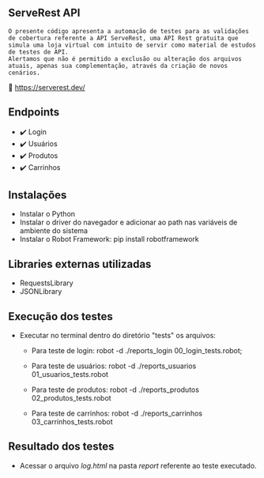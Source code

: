 ## ServeRest API
 
    O presente código apresenta a automação de testes para as validações de cobertura referente a API ServeRest, uma API Rest gratuita que simula uma loja virtual com intuito de servir como material de estudos de testes de API.
    Alertamos que não é permitido a exclusão ou alteração dos arquivos atuais, apenas sua complementação, através da criação de novos cenários.
 

:shopping_cart: https://serverest.dev/


## Endpoints
- :heavy_check_mark: Login
- :heavy_check_mark: Usuários
- :heavy_check_mark: Produtos
- :heavy_check_mark: Carrinhos


## Instalações

- Instalar o Python
- Instalar o driver do navegador e adicionar ao path nas variáveis de ambiente do sistema
- Instalar o Robot Framework: pip install robotframework


## Libraries externas utilizadas

- RequestsLibrary
- JSONLibrary


## Execução dos testes

- Executar no terminal dentro do diretório "tests" os arquivos: 

  - Para teste de login: robot -d ./reports_login 00_login_tests.robot;
    
  - Para teste de usuários: robot -d ./reports_usuarios 01_usuarios_tests.robot
    
  - Para teste de produtos: robot -d ./reports_produtos 02_produtos_tests.robot
    
  - Para teste de carrinhos: robot -d ./reports_carrinhos 03_carrinhos_tests.robot

## Resultado dos testes

- Acessar o arquivo *log.html* na pasta *report* referente ao teste executado.